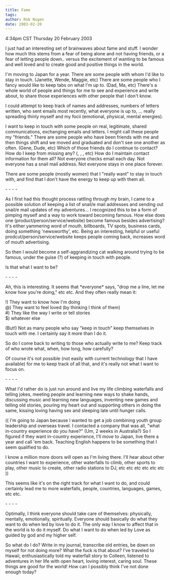 ```yaml
---
title: Fame
tags: 
author: Rob Nugen
date: 2003-02-20
---
```


<p class=date>4:34pm CST Thursday 20 February 2003</p>

<p>I just had an interesting set of brainwaves about fame and stuff.
I wonder how much this stems from a fear of being alone and not having
friends, or a fear of letting people down.. versus the excitement of
wanting to be famous and well loved and to create good and positive
things in the world.</p>

<p>I'm moving to Japan for a year.  There are some people with whom
I'd like to stay in touch.  (Janette, Wende, Maggie, etc) There are
some people who I fancy would like to keep tabs on what I'm up to.
(Dad, Ma, etc) There's a whole world of people and things for me to
see and experience and write about, to share those experiences with
other people that I don't know.</p>

<p>I could attempt to keep track of names and addresses, numbers of
letters written, who sent emails most recently, what everyone is up
to, ... really spreading thinly myself and my focii (emotional, physical,
mental energies).</p>

<p>I want to keep in touch with some people on real, legitimate,
shared communications, exchanging emails and letters.  I might call
these people my "friends."  There are some people who have been
friends with me and then things shift and we moved and graduated and
don't see one another as often.  (Gene, Dude, etc) Which of those
friends do I continue to contact?  How do I keep from missing any? (,
, , etc) How do I maintain contact information for them all?  Not
everyone checks email each day.  Not everyone has a snail mail
address.  Not everyone stays in one place forever.</p>

<p>There are some people (mostly women) that I "really want" to stay
in touch with, and find that I don't have the energy to keep up with
them all.</p>

<p>- - - -</p>

<p>As I first had this thought process rattling through my brain, I
came to a possible solution of keeping a list of snail/e mail
addresses and sending out snail/e mail updates of my adventures...  I
recognized this to be a form of pimping myself and a way to work
toward becoming famous.  How else does one
(product/person/service/website) become famous besides advertising?
It's either yammering word of mouth, billboards, TV spots, business
cards, doing something 'newsworthy', etc.  Being an interesting,
helpful or useful prodcut/person/service/website keeps people coming
back, increases word of mouth advertising.</p>

<p>So then I would become a self-aggrandizing cat walking around
trying to be famous, under the guise (?) of keeping in touch with
people.</p>

<p>Is that what I want to be?</p>

<p>- - - -</p>

<p>Ah, this is interesting.  It seems that *everyone* says, "drop me a
line, let me know how you're doing," etc etc.  And they often really
mean it:</p>

<p>!) They want to know how I'm doing
<br>@) They want to feel loved (by thinking I think of them)
<br>#) They like the way I write or tell stories
<br>$) whatever else</p>

<p>(But!) Not as many people who say "keep in touch" keep themselves
in touch with me.  I certainly say it more than I do it.</p>

<p>So do I come back to writing to those who actually write to me?
Keep track of who wrote what, when, how long, how carefully?</p>

<p>Of course it's not possible (not easily with current technology
that I have available) for me to keep track of all that, and it's
really not what I want to focus on.</p>

<p>- - - -</p>

<p>What I'd rather do is just run around and live my life climbing
waterfalls and telling jokes, meeting people and learning new ways to
shake hands, discussing music and learning new languages, inventing
new games and telling old stories, pouring my heart out and supporting
others in doing the same, kissing loving having sex and sleeping late
until hunger calls.</p>

<p>(( I'm going to Japan because I wanted to get a job combining youth
group leadership and overseas travel.  I contacted a company that was
all, "what in-country experience do you have?"  (Um, 2 weeks in
Australia?) So I figured if they want in-country experience, I'll
<em>move</em> to Japan, live there a year and call 'em back.  Teaching
English happens to be something that I seem qualified to do.</p>

<p>I know a million more doors will open as I'm living there.  I'll
hear about other countries I want to experience, other waterfalls to
climb, other sports to play, other music to create, other radio
stations to DJ, etc etc etc etc etc etc ))</p>

<p>This seems like it's on the right track for what I want to do, and
could certainly lead me to more waterfalls, people, countries,
languages, games, etc etc.</p>

<p>- - - -</p>

<p>Optimally, I think everyone should take care of themselves:
physically, mentally, emotionally, spiritually.  Everyone should
basically do what they want to do when led by love to do it.  The only
way I know to affect that in the world is to do it myself.  Do what I
want to do when led by Love as guided by god and my higher self.</p>

<p>So what do I do?  Write in my journal, transcribe old entries, be
down on myself for not doing more?  What the fuck is that about?  I've
traveled to Hawaii, enthusiastically told my waterfall story to
Colleen, listened to adventures in her life with open heart, loving
interest, caring soul.  These things are good for the world!  How can
I possibly think I've not done enough today?</p>

